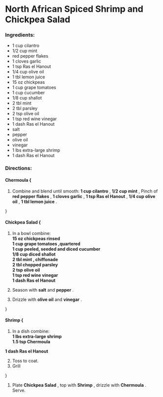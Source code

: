 # North African Spiced Shrimp and Chickpea Salad 

### Ingredients: 
* 1 cup cilantro
* 1/2 cup mint
*  red pepper flakes
* 1 cloves garlic
* 1 tsp Ras el Hanout
* 1/4 cup olive oil
* 1 tbl lemon juice
* 15 oz chickpeas
* 1 cup grape tomatoes
* 1 cup cucumber
* 1/8 cup shallot
* 2 tbl mint
* 2 tbl parsley
* 2 tsp olive oil
* 1 tsp red wine vinegar
* 1 dash Ras el Hanout
*  salt
*  pepper
*  olive oil
*  vinegar
* 1 lbs extra-large shrimp
* 1 dash Ras el Hanout

### Directions: 

#### Chermoula {
1. Combine and blend until smooth: **1 cup cilantro** , **1/2 cup mint** , Pinch of **red pepper flakes** , **1 cloves garlic** , **1 tsp Ras el Hanout** , **1/4 cup olive oil** , **1 tbl lemon juice** . 

}


#### Chickpea Salad {
1. In a bowl combine:  
**15 oz chickpeas rinsed**   
**1 cup grape tomatoes ,quartered**   
**1 cup peeled, seeded and diced cucumber**   
**1/8 cup diced shallot**   
**2 tbl mint , chiffonade**   
**2 tbl chopped parsley**   
**2 tsp olive oil**   
**1 tsp red wine vinegar**   
**1 dash Ras el Hanout**   


2. Season with **salt** and **pepper** . 
3. Drizzle with **olive oil** and **vinegar** . 

}


#### Shrimp {
1. In a dish combine:  
**1 lbs extra-large shrimp**   
**1.5 tsp Chermoula**   
  
**1 dash Ras el Hanout**   


2. Toss to coat. 
3. Grill 

}

1. Plate **Chickpea Salad** , top with **Shrimp** , drizzle with **Chermoula** . Serve. 
